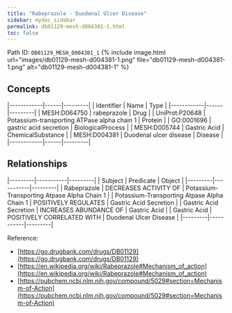 ```yaml
---
title: "Rabeprazole - Duodenal Ulcer Disease"
sidebar: mydoc_sidebar
permalink: db01129-mesh-d004381-1.html
toc: false 
---
```



Path ID: `DB01129_MESH_D004381_1`
{% include image.html url="images/db01129-mesh-d004381-1.png" file="db01129-mesh-d004381-1.png" alt="db01129-mesh-d004381-1" %}

## Concepts

|------------|------|---------|
| Identifier | Name | Type    |
|------------|------|---------|
| MESH:D064750 | rabeprazole | Drug |
| UniProt:P20648 | Potassium-transporting ATPase alpha chain 1 | Protein |
| GO:0001696 | gastric acid secretion | BiologicalProcess |
| MESH:D005744 | Gastric Acid | ChemicalSubstance |
| MESH:D004381 | Duodenal ulcer disease | Disease |
|------------|------|---------|

## Relationships

|---------|-----------|---------|
| Subject | Predicate | Object  |
|---------|-----------|---------|
| Rabeprazole | DECREASES ACTIVITY OF | Potassium-Transporting Atpase Alpha Chain 1 |
| Potassium-Transporting Atpase Alpha Chain 1 | POSITIVELY REGULATES | Gastric Acid Secretion |
| Gastric Acid Secretion | INCREASES ABUNDANCE OF | Gastric Acid |
| Gastric Acid | POSITIVELY CORRELATED WITH | Duodenal Ulcer Disease |
|---------|-----------|---------|

Reference: 
  - [https://go.drugbank.com/drugs/DB01129](https://go.drugbank.com/drugs/DB01129)
  - [https://en.wikipedia.org/wiki/Rabeprazole#Mechanism_of_action](https://en.wikipedia.org/wiki/Rabeprazole#Mechanism_of_action)
  - [https://pubchem.ncbi.nlm.nih.gov/compound/5029#section=Mechanism-of-Action](https://pubchem.ncbi.nlm.nih.gov/compound/5029#section=Mechanism-of-Action)
